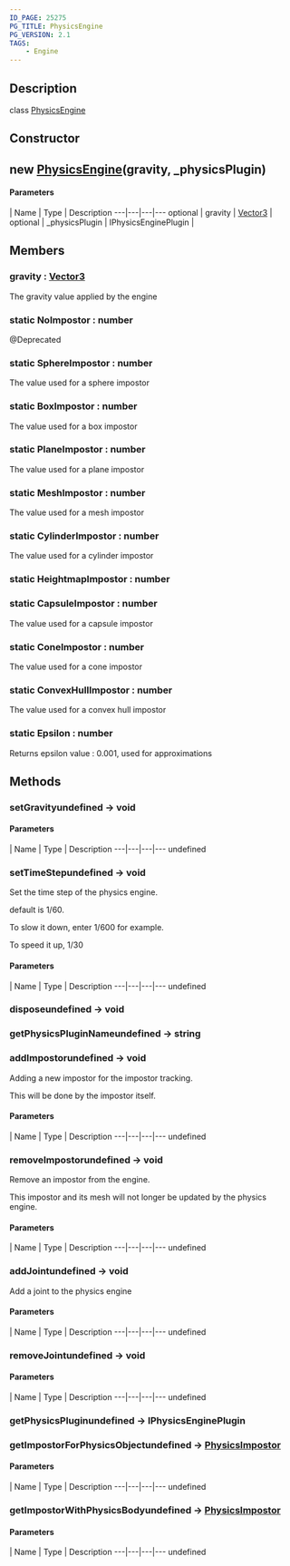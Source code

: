 ```yaml
---
ID_PAGE: 25275
PG_TITLE: PhysicsEngine
PG_VERSION: 2.1
TAGS:
    - Engine
---
```

## Description

class [PhysicsEngine](/classes/2.4/PhysicsEngine)



## Constructor

## new [PhysicsEngine](/classes/2.4/PhysicsEngine)(gravity, _physicsPlugin)



#### Parameters
 | Name | Type | Description
---|---|---|---
optional | gravity | [Vector3](/classes/2.4/Vector3) | 
optional | _physicsPlugin | IPhysicsEnginePlugin | 
## Members

### gravity : [Vector3](/classes/2.4/Vector3)

The gravity value applied by the engine

### static NoImpostor : number

@Deprecated

### static SphereImpostor : number

The value used for a sphere impostor

### static BoxImpostor : number

The value used for a box impostor

### static PlaneImpostor : number

The value used for a plane impostor

### static MeshImpostor : number

The value used for a mesh impostor

### static CylinderImpostor : number

The value used for a cylinder impostor

### static HeightmapImpostor : number



### static CapsuleImpostor : number

The value used for a capsule impostor

### static ConeImpostor : number

The value used for a cone impostor

### static ConvexHullImpostor : number

The value used for a convex hull impostor

### static Epsilon : number

Returns epsilon value : 0.001, used for approximations

## Methods

### setGravityundefined &rarr; void



#### Parameters
 | Name | Type | Description
---|---|---|---
undefined
### setTimeStepundefined &rarr; void

Set the time step of the physics engine.

default is 1/60.

To slow it down, enter 1/600 for example.

To speed it up, 1/30

#### Parameters
 | Name | Type | Description
---|---|---|---
undefined
### disposeundefined &rarr; void


### getPhysicsPluginNameundefined &rarr; string


### addImpostorundefined &rarr; void

Adding a new impostor for the impostor tracking.

This will be done by the impostor itself.

#### Parameters
 | Name | Type | Description
---|---|---|---
undefined
### removeImpostorundefined &rarr; void

Remove an impostor from the engine.

This impostor and its mesh will not longer be updated by the physics engine.

#### Parameters
 | Name | Type | Description
---|---|---|---
undefined
### addJointundefined &rarr; void

Add a joint to the physics engine

#### Parameters
 | Name | Type | Description
---|---|---|---
undefined
### removeJointundefined &rarr; void



#### Parameters
 | Name | Type | Description
---|---|---|---
undefined
### getPhysicsPluginundefined &rarr; IPhysicsEnginePlugin


### getImpostorForPhysicsObjectundefined &rarr; [PhysicsImpostor](/classes/2.4/PhysicsImpostor)



#### Parameters
 | Name | Type | Description
---|---|---|---
undefined
### getImpostorWithPhysicsBodyundefined &rarr; [PhysicsImpostor](/classes/2.4/PhysicsImpostor)



#### Parameters
 | Name | Type | Description
---|---|---|---
undefined
